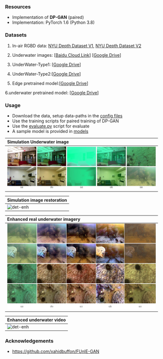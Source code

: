 
### Resources
- Implementation of **DP-GAN** (paired) 
- Implementation: PyTorch 1.6 (Python 3.8)
### Datasets 
1. In-air RGBD data: [NYU Depth Dataset V1](https://cs.nyu.edu/~silberman/datasets/nyu_depth_v1.html), [NYU Depth Dataset V2](https://cs.nyu.edu/~silberman/datasets/nyu_depth_v2.html)

2. Underwater images: [[Baidu Cloud Link](https://pan.baidu.com/s/1lC5YIkEtGmtl-m1V7TQNkw)] [[Google Drive](https://drive.google.com/open?id=1S2T5gZbdNe9KvVqGf-Neul3clRrpymPo)]

3. UnderWater-Type1: [[Google Drive](https://drive.google.com/file/d/1xa6B5200UKC63OBp7EMSCeK5o8b1sKJr/view?usp=sharing)]

4. UnderWater-Type2:[[Google Drive](https://drive.google.com/file/d/1lmrR5avRMPll0Bq3dreeRfLGMcQ5u2N-/view?usp=sharing)]

5. Edge pretrained model:[[Google Drive](https://drive.google.com/file/d/161MW2bGRoHY8Le9IDQQVol3FE3xin1L3/view?usp=sharing)]

6.underwater pretrained model: [[Google Drive](https://drive.google.com/file/d/1kLulTcz5grXY2D-SylgHFZ3Q0cBXE9AZ/view?usp=sharing)]
### Usage
- Download the data, setup data-paths in the [config files](configs)
- Use the training scripts for paired training of DP-GAN
- Use the [evaluate.py](evaluate.py) script for evaluate
- A sample model is provided in [models](models)  

| Simulation Underwater image |
|:--------------------|
| ![det-enh](./data/simulation_image.jpg) |

| Simulation image restoration |
|:--------------------|
| ![det-enh](./data/exp_res.png) |

| Enhanced real underwater imagery |
|:--------------------|
| ![det-enh](./data/real_underwater.jpg) |

| Enhanced underwater video |
|:--------------------|
| ![det-enh](./data/res.gif) |




### Acknowledgements
- https://github.com/xahidbuffon/FUnIE-GAN
